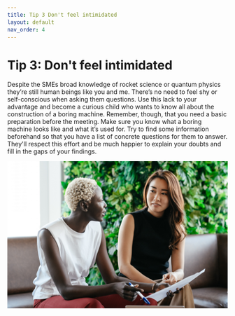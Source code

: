```yaml
---
title: Tip 3 Don't feel intimidated 
layout: default
nav_order: 4
---
```


<h1>Tip 3: Don't feel intimidated</h1>

Despite the SMEs broad knowledge of rocket science or quantum physics they’re still human beings like you and me. There’s no need to feel shy or self-conscious when asking them questions. Use this lack to your advantage and become a curious child who wants to know all about the construction of a boring machine. Remember, though, that you need a basic preparation before the meeting. Make sure you know what a boring machine looks like and what it’s used for. Try to find some information beforehand so that you have a list of concrete questions for them to answer. They'll respect this effort and be much happier to explain your doubts and fill in the gaps of your findings. 

![an image of two people talking](<active listener-1.jpg>)